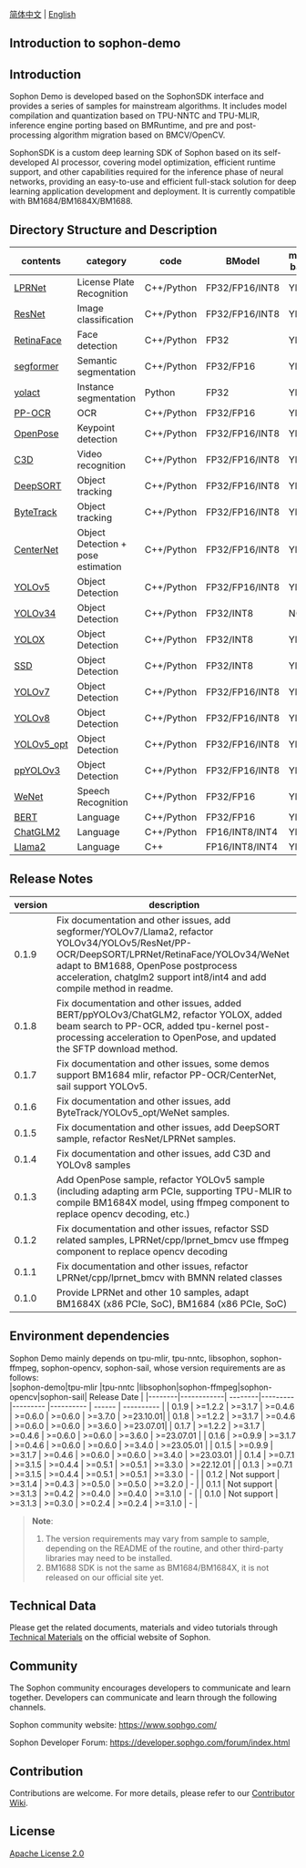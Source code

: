 [简体中文](./README.md) | [English](./README_EN.md)

## Introduction to sophon-demo

## Introduction
Sophon Demo is developed based on the SophonSDK interface and provides a series of samples for mainstream algorithms. It includes model compilation and quantization based on TPU-NNTC and TPU-MLIR, inference engine porting based on BMRuntime, and pre and post-processing algorithm migration based on BMCV/OpenCV.

SophonSDK is a custom deep learning SDK of Sophon based on its self-developed AI processor, covering model optimization, efficient runtime support, and other capabilities required for the inference phase of neural networks, providing an easy-to-use and efficient full-stack solution for deep learning application development and deployment. It is currently compatible with BM1684/BM1684X/BM1688.

## Directory Structure and Description
| contents                                    | category                  | code       |  BModel       | multi-batch | preprocess |
|---                                          |---                        |---          | ---           |---          |---      |
| [LPRNet](./sample/LPRNet/README.md)         | License Plate Recognition | C++/Python | FP32/FP16/INT8 | YES | BMCV/OpenCV |
| [ResNet](./sample/ResNet/README.md)         | Image classification      | C++/Python | FP32/FP16/INT8 | YES | BMCV/OpenCV |
| [RetinaFace](./sample/RetinaFace/README.md) | Face detection            | C++/Python | FP32           | YES | BMCV/OpenCV |
| [segformer](./sample/segformer/README.md)   | Semantic segmentation     | C++/Python | FP32/FP16      | YES | BMCV/OpenCV |
| [yolact](./sample/yolact/README.md)         | Instance segmentation     | Python     | FP32           | YES | BMCV/OpenCV |
| [PP-OCR](./sample/PP-OCR/README.md)         | OCR                       | C++/Python | FP32/FP16      | YES | BMCV/OpenCV |
| [OpenPose](./sample/OpenPose/README.md)     | Keypoint detection        | C++/Python | FP32/FP16/INT8 | YES | BMCV/OpenCV |
| [C3D](./sample/C3D/README.md)               | Video recognition         | C++/Python | FP32/FP16/INT8 | YES | BMCV/OpenCV |
| [DeepSORT](./sample/DeepSORT/README.md)     | Object tracking           | C++/Python | FP32/FP16/INT8 | YES | BMCV/OpenCV |
| [ByteTrack](./sample/ByteTrack/README.md)   | Object tracking           | C++/Python | FP32/FP16/INT8 | YES | BMCV/OpenCV |
| [CenterNet](./sample/CenterNet/README.md)   | Object Detection + pose estimation | C++/Python | FP32/FP16/INT8 | YES | BMCV |
| [YOLOv5](./sample/YOLOv5/README.md)         | Object Detection       | C++/Python | FP32/FP16/INT8 | YES | BMCV/OpenCV |
| [YOLOv34](./sample/YOLOv34/README.md)       | Object Detection       | C++/Python | FP32/INT8      | NO  | BMCV/OpenCV |
| [YOLOX](./sample/YOLOX/README.md)           | Object Detection       | C++/Python | FP32/INT8      | YES | BMCV/OpenCV |
| [SSD](./sample/SSD/README.md)               | Object Detection       | C++/Python | FP32/INT8      | YES | BMCV/OpenCV |
| [YOLOv7](./sample/YOLOv7/README.md)         | Object Detection        | C++/Python | FP32/FP16/INT8 | YES | BMCV/OpenCV|
| [YOLOv8](./sample/YOLOv8/README.md)         | Object Detection        | C++/Python | FP32/FP16/INT8 | YES | BMCV/OpenCV |
| [YOLOv5_opt](./sample/YOLOv5_opt/README.md) | Object Detection        | C++/Python | FP32/FP16/INT8 | YES | BMCV/OpenCV|
| [ppYOLOv3](./sample/ppYOLOv3/README.md)     | Object Detection           | C++/Python | FP32/FP16/INT8 | YES | BMCV/OpenCV|
| [WeNet](./sample/WeNet/README.md)           | Speech Recognition         | C++/Python | FP32/FP16      | YES | -   |
| [BERT](./sample/BERT/README.md)             | Language                   | C++/Python | FP32/FP16      | YES | -   |
| [ChatGLM2](./sample/chatglm2/README.md)     | Language                   | C++/Python | FP16/INT8/INT4 | YES | -   |
| [Llama2](./sample/Llama2/README.md)         | Language                   | C++        | FP16/INT8/INT4 | YES | -   |

## Release Notes
| version | description | 
|---|---|
| 0.1.9	 | Fix documentation and other issues, add segformer/YOLOv7/Llama2, refactor YOLOv34/YOLOv5/ResNet/PP-OCR/DeepSORT/LPRNet/RetinaFace/YOLOv34/WeNet adapt to BM1688, OpenPose postprocess acceleration, chatglm2 support int8/int4 and add compile method in readme.|
| 0.1.8  | Fix documentation and other issues, added BERT/ppYOLOv3/ChatGLM2, refactor YOLOX, added beam search to PP-OCR, added tpu-kernel post-processing acceleration to OpenPose, and updated the SFTP download method.|
| 0.1.7	 | Fix documentation and other issues, some demos support BM1684 mlir, refactor PP-OCR/CenterNet, sail support YOLOv5. |
| 0.1.6	 | Fix documentation and other issues, add ByteTrack/YOLOv5_opt/WeNet samples. |
| 0.1.5	 | Fix documentation and other issues, add DeepSORT sample, refactor ResNet/LPRNet samples. |
| 0.1.4 | Fix documentation and other issues, add C3D and YOLOv8 samples |
| 0.1.3 | Add OpenPose sample, refactor YOLOv5 sample (including adapting arm PCIe, supporting TPU-MLIR to compile BM1684X model, using ffmpeg component to replace opencv decoding, etc.) |
| 0.1.2 | Fix documentation and other issues, refactor SSD related samples, LPRNet/cpp/lprnet_bmcv use ffmpeg component to replace opencv decoding |
| 0.1.1 | Fix documentation and other issues, refactor LPRNet/cpp/lprnet_bmcv with BMNN related classes | 0.1.0 | Fix documentation and other issues, refactor LPRNet/cpp/lprnet_bmcv with BMNN related classes.
| 0.1.0 | Provide LPRNet and other 10 samples, adapt BM1684X (x86 PCIe, SoC), BM1684 (x86 PCIe, SoC) |

## Environment dependencies
Sophon Demo mainly depends on tpu-mlir, tpu-nntc, libsophon, sophon-ffmpeg, sophon-opencv, sophon-sail, whose version requirements are as follows:  
|sophon-demo|tpu-mlir |tpu-nntc |libsophon|sophon-ffmpeg|sophon-opencv|sophon-sail| Release Date |
|--------|------------| --------|---------|---------    |----------   | ------ | ----------    |
| 0.1.9 | >=1.2.2     | >=3.1.7 | >=0.4.6 | >=0.6.0     | >=0.6.0     | >=3.7.0   | >=23.10.01|
| 0.1.8 | >=1.2.2     | >=3.1.7 | >=0.4.6 | >=0.6.0     | >=0.6.0     | >=3.6.0   | >=23.07.01|
| 0.1.7 | >=1.2.2     | >=3.1.7 | >=0.4.6 | >=0.6.0     | >=0.6.0    | >=3.6.0   |  >=23.07.01 |
| 0.1.6 | >=0.9.9     | >=3.1.7 | >=0.4.6 | >=0.6.0     | >=0.6.0    | >=3.4.0 |  >=23.05.01 |
| 0.1.5 | >=0.9.9     | >=3.1.7 | >=0.4.6 | >=0.6.0     | >=0.6.0    | >=3.4.0 |  >=23.03.01 |
| 0.1.4 | >=0.7.1     | >=3.1.5 | >=0.4.4 | >=0.5.1     | >=0.5.1    | >=3.3.0 |  >=22.12.01 |
| 0.1.3 | >=0.7.1     | >=3.1.5 | >=0.4.4 | >=0.5.1     | >=0.5.1    | >=3.3.0 |    -        |
| 0.1.2 | Not support | >=3.1.4 | >=0.4.3 | >=0.5.0     | >=0.5.0    | >=3.2.0 |    -        |
| 0.1.1 | Not support | >=3.1.3 | >=0.4.2 | >=0.4.0     | >=0.4.0    | >=3.1.0 |    -        |
| 0.1.0 | Not support | >=3.1.3 | >=0.3.0 | >=0.2.4     | >=0.2.4    | >=3.1.0 |    -        |
> **Note**: 
> 1. The version requirements may vary from sample to sample, depending on the README of the routine, and other third-party libraries may need to be installed.
> 2. BM1688 SDK is not the same as BM1684/BM1684X, it is not released on our official site yet.

## Technical Data

Please get the related documents, materials and video tutorials through [Technical Materials](https://developer.sophgo.com/site/index.html) on the official website of Sophon.

## Community

The Sophon community encourages developers to communicate and learn together. Developers can communicate and learn through the following channels.

Sophon community website: https://www.sophgo.com/

Sophon Developer Forum: https://developer.sophgo.com/forum/index.html


## Contribution

Contributions are welcome. For more details, please refer to our [Contributor Wiki](./CONTRIBUTING_EN.md).

## License
[Apache License 2.0](./LICENSE)